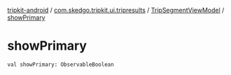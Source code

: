 [tripkit-android](../../index.md) / [com.skedgo.tripkit.ui.tripresults](../index.md) / [TripSegmentViewModel](index.md) / [showPrimary](./show-primary.md)

# showPrimary

`val showPrimary: ObservableBoolean`